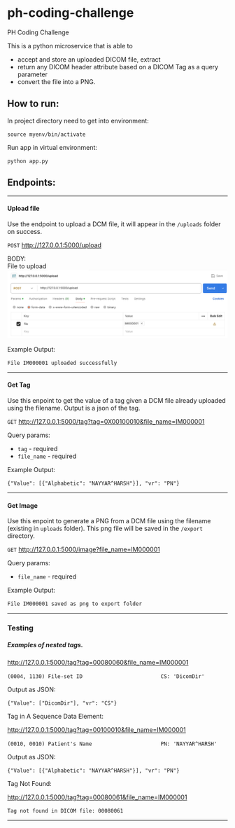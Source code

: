 # ph-coding-challenge
PH Coding Challenge

This is a python microservice that is able to 
- accept and store an uploaded DICOM file, extract
- return any DICOM header attribute based on a DICOM Tag as a query parameter
- convert the file into a PNG.



## How to run:

In project directory need to get into environment:

```
source myenv/bin/activate
```

Run app in virtual environment:
```
python app.py
```

## Endpoints: 
---

#### Upload file
Use the endpoint to upload a DCM file, it will appear in the `/uploads` folder on success. 

`POST` http://127.0.0.1:5000/upload 

BODY:  
File to upload 
![Example](<Screenshot 2024-10-07 at 12.31.04 PM.png>)

Example Output:
```
File IM000001 uploaded successfully
```

---

#### Get Tag

Use this enpoint to get the value of a tag given a DCM file already uploaded using the filename. Output is a json of the tag. 

`GET` http://127.0.0.1:5000/tag?tag=0X00100010&file_name=IM000001

Query params: 
- `tag` - required
- `file_name` - required

Example Output:
```
{"Value": [{"Alphabetic": "NAYYAR^HARSH"}], "vr": "PN"}
```

---
#### Get Image

Use this enpoint to generate a PNG from a DCM file using the filename (existing in `uploads` folder). This png file will be saved in the `/export` directory. 

`GET` http://127.0.0.1:5000/image?file_name=IM000001 

Query params: 
- `file_name` - required

Example Output: 
```
File IM000001 saved as png to export folder
```

---

### Testing

##### Examples of nested tags.

http://127.0.0.1:5000/tag?tag=00080060&file_name=IM000001

`(0004, 1130) File-set ID                         CS: 'DicomDir'` 

Output as JSON:

```
{"Value": ["DicomDir"], "vr": "CS"}
```


Tag in A Sequence Data Element:

http://127.0.0.1:5000/tag?tag=00100010&file_name=IM000001

`(0010, 0010) Patient's Name                      PN: 'NAYYAR^HARSH'`

Output as JSON:

```
{"Value": [{"Alphabetic": "NAYYAR^HARSH"}], "vr": "PN"}
```


Tag Not Found:

http://127.0.0.1:5000/tag?tag=00080061&file_name=IM000001

```
Tag not found in DICOM file: 00080061
```

---

